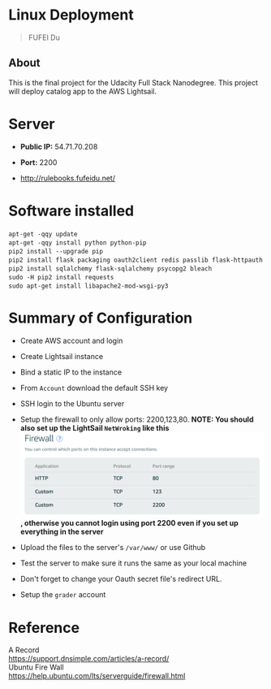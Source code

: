 # Linux Deployment

> FUFEI Du

## About

This is the final project for the Udacity Full Stack Nanodegree. This project will deploy catalog app to the AWS Lightsail.


# Server

- **Public IP:** 54.71.70.208
- **Port:** 2200

- http://rulebooks.fufeidu.net/

# Software installed
`apt-get -qqy update` <br>
`apt-get -qqy install python python-pip`<br>
`pip2 install --upgrade pip` <br>
`pip2 install flask packaging oauth2client redis passlib flask-httpauth`<br>
`pip2 install sqlalchemy flask-sqlalchemy psycopg2 bleach`<br>
`sudo -H pip2 install requests`<br>
`sudo apt-get install libapache2-mod-wsgi-py3`
# Summary of Configuration
* Create AWS account and login
* Create Lightsail instance
* Bind a static IP to the instance
* From `Account` download the default SSH key
* SSH login to the Ubuntu server
* Setup the firewall to only allow ports: 2200,123,80.  <strong>NOTE: You should also set up the LightSail `NetWroking` like this <img src="setupPort.png">, otherwise you cannot login using port 2200 even if you set up everything in the server </strong>

* Upload the files to the server's `/var/www/`  or use Github
* Test the server to make sure it runs the same as your local machine
* Don't forget to change your Oauth secret file's redirect URL.
* Setup the `grader` account

# Reference
A Record <br>
https://support.dnsimple.com/articles/a-record/
<br>
Ubuntu Fire Wall <br>
https://help.ubuntu.com/lts/serverguide/firewall.html
<br>



